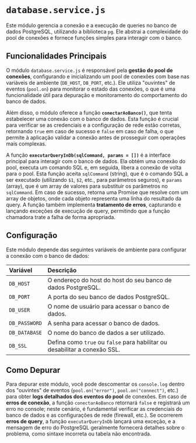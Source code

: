 # `database.service.js`

Este módulo gerencia a conexão e a execução de queries no banco de dados PostgreSQL, utilizando a biblioteca `pg`. Ele abstrai a complexidade do pool de conexões e fornece funções simples para interagir com o banco.

## Funcionalidades Principais

O módulo `database.service.js` é responsável pela **gestão do pool de conexões**, configurando e inicializando um pool de conexões com base nas variáveis de ambiente (`DB_HOST`, `DB_PORT`, etc.). Ele utiliza "ouvintes" de eventos (`pool.on`) para monitorar o estado das conexões, o que é uma funcionalidade útil para depuração e monitoramento do comportamento do banco de dados.

Além disso, o módulo oferece a função **`conectarAoBanco()`**, que tenta estabelecer uma conexão com o banco de dados. Esta função é crucial para verificar se as credenciais e a configuração de rede estão corretas, retornando `true` em caso de sucesso e `false` em caso de falha, o que permite à aplicação validar a conexão antes de prosseguir com operações mais complexas.

A função **`executarQueryInDb(sqlCommand, params = [])`** é a interface principal para interagir com o banco de dados. Ela obtém uma conexão do pool, executa um comando SQL e, em seguida, libera a conexão de volta para o pool. Esta função aceita `sqlCommand` (string), que é o comando SQL a ser executado (utilizando `$1`, `$2`, etc., para parâmetros seguros), e `params` (array), que é um array de valores para substituir os parâmetros no `sqlCommand`. Em caso de sucesso, retorna uma Promise que resolve com um array de objetos, onde cada objeto representa uma linha do resultado da query. A função também implementa **tratamento de erros**, capturando e lançando exceções de execução de query, permitindo que a função chamadora trate a falha de forma apropriada.

## Configuração

Este módulo depende das seguintes variáveis de ambiente para configurar a conexão com o banco de dados:

| Variável | Descrição |
| :------- | :-------- |
| `DB_HOST` | O endereço do host do host do seu banco de dados PostgreSQL. |
| `DB_PORT` | A porta do seu banco de dados PostgreSQL. |
| `DB_USER` | O nome de usuário para acessar o banco de dados. |
| `DB_PASSWORD` | A senha para acessar o banco de dados. |
| `DB_DATABASE` | O nome do banco de dados a ser utilizado. |
| `DB_SSL` | Defina como `true` ou `false` para habilitar ou desabilitar a conexão SSL. |

## Como Depurar

Para depurar este módulo, você pode descomentar os `console.log` dentro dos "ouvintes" de eventos (`pool.on("error")`, `pool.on("connect")`, etc.) para obter **logs detalhados dos eventos do pool** de conexões. Em caso de **erros de conexão**, a função `conectarAoBanco` retornará `false` e registrará um erro no console; neste cenário, é fundamental verificar as credenciais do banco de dados e as configurações de rede (firewall, etc.). Se ocorrerem **erros de query**, a função `executarQueryInDb` lançará uma exceção, e a mensagem de erro do PostgreSQL geralmente fornecerá detalhes sobre o problema, como sintaxe incorreta ou tabela não encontrada.
